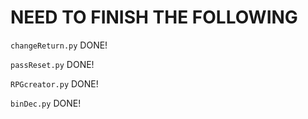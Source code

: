 # NEED TO FINISH THE FOLLOWING

`changeReturn.py` DONE!

`passReset.py` DONE!

`RPGcreator.py` DONE!

`binDec.py` DONE!

